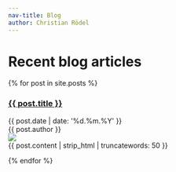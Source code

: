 ```yaml
---
nav-title: Blog
author: Christian Rödel
---
```


<h1> Recent blog articles </h1>

{% for post in site.posts %}
<h3 class="post-title"> <a href="{{ post.url | prepend: site.baseurl }}">{{ post.title }}</a> </h3>
  <section class="post-date"> {{ post.date | date: '%d.%m.%Y' }} </section>
  <section class="post-author"> {{ post.author }} </section>
  <img class="post-image" src="{{ site.baseurl }}/assets/images/{{ post.image }}"/>
  <section class="post-excerpt"> {{ post.content | strip_html | truncatewords: 50 }} </section>
  
{% endfor %}
      
